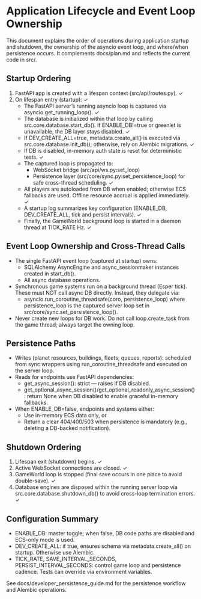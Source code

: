 # Application Lifecycle and Event Loop Ownership

This document explains the order of operations during application startup and shutdown, the ownership of the asyncio event loop, and where/when persistence occurs. It complements docs/plan.md and reflects the current code in src/.

## Startup Ordering

1. FastAPI app is created with a lifespan context (src/api/routes.py). ✓
2. On lifespan entry (startup): ✓
   - The FastAPI server’s running asyncio loop is captured via asyncio.get_running_loop(). ✓
   - The database is initialized within that loop by calling src.core.database.start_db(). If ENABLE_DB!=true or greenlet is unavailable, the DB layer stays disabled. ✓
   - If DEV_CREATE_ALL=true, metadata.create_all() is executed via src.core.database.init_db(); otherwise, rely on Alembic migrations. ✓
   - If DB is disabled, in-memory auth state is reset for deterministic tests. ✓
   - The captured loop is propagated to:
     - WebSocket bridge (src/api/ws.py:set_loop)
     - Persistence layer (src/core/sync.py:set_persistence_loop) for safe cross-thread scheduling. ✓
   - All players are autoloaded from DB when enabled; otherwise ECS fallbacks are used. Offline resource accrual is applied immediately. ✓
   - A startup log summarizes key configuration (ENABLE_DB, DEV_CREATE_ALL, tick and persist intervals). ✓
   - Finally, the GameWorld background loop is started in a daemon thread at TICK_RATE Hz. ✓

## Event Loop Ownership and Cross-Thread Calls

- The single FastAPI event loop (captured at startup) owns:
  - SQLAlchemy AsyncEngine and async_sessionmaker instances created in start_db().
  - All async database operations.
- Synchronous game systems run on a background thread (Esper tick). These must NOT call async DB directly. Instead, they delegate via:
  - asyncio.run_coroutine_threadsafe(coro, persistence_loop) where persistence_loop is the captured server loop set in src/core/sync.set_persistence_loop().
- Never create new loops for DB work. Do not call loop.create_task from the game thread; always target the owning loop.

## Persistence Paths

- Writes (planet resources, buildings, fleets, queues, reports): scheduled from sync wrappers using run_coroutine_threadsafe and executed on the server loop.
- Reads for endpoints use FastAPI dependencies:
  - get_async_session(): strict — raises if DB disabled.
  - get_optional_async_session()/get_optional_readonly_async_session(): return None when DB disabled to enable graceful in-memory fallbacks.
- When ENABLE_DB=false, endpoints and systems either:
  - Use in-memory ECS data only, or
  - Return a clear 404/400/503 when persistence is mandatory (e.g., deleting a DB-backed notification).

## Shutdown Ordering

1. Lifespan exit (shutdown) begins. ✓
2. Active WebSocket connections are closed. ✓
3. GameWorld loop is stopped (final save occurs in one place to avoid double-save). ✓
4. Database engines are disposed within the running server loop via src.core.database.shutdown_db() to avoid cross-loop termination errors. ✓

## Configuration Summary

- ENABLE_DB: master toggle; when false, DB code paths are disabled and ECS-only mode is used.
- DEV_CREATE_ALL: if true, ensures schema via metadata.create_all() on startup. Otherwise use Alembic.
- TICK_RATE, SAVE_INTERVAL_SECONDS, PERSIST_INTERVAL_SECONDS: control game loop and persistence cadence. Tests can override via environment variables.

See docs/developer_persistence_guide.md for the persistence workflow and Alembic operations.
